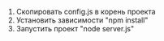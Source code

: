 1. Скопировать config.js в корень проекта
2. Установить зависимости "npm install"
3. Запустить проект "node server.js"
